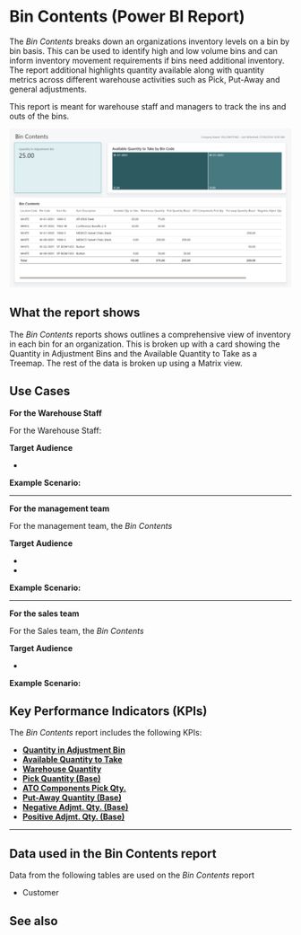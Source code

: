 # Bin Contents (Power BI Report)

The _Bin Contents_ breaks down an organizations inventory levels on a bin by bin basis. This can be used to identify high and low volume bins and can inform inventory movement requirements if bins need additional inventory. The report additional highlights quantity available along with quantity metrics across different warehouse activities such as Pick, Put-Away and general adjustments.

This report is meant for warehouse staff and managers to track the ins and outs of the bins.

![Bin Contents](/business-central/media/inventory/bin-contents.png "Bin Contents - Screenshot")

## What the report shows

The *Bin Contents* reports shows outlines a comprehensive view of inventory in each bin for an organization. This is broken up with a card showing the Quantity in Adjustment Bins and the Available Quantity to Take as a Treemap. The rest of the data is broken up using a Matrix view.

## Use Cases

**For the Warehouse Staff**

For the Warehouse Staff:

**Target Audience**

- 

**Example Scenario:** 

---

**For the management team**

For the management team, the *Bin Contents*

**Target Audience**

- 
- 

**Example Scenario:** 

---

**For the sales team**

For the Sales team, the *Bin Contents*  

**Target Audience**

- 

**Example Scenario:** 

## Key Performance Indicators (KPIs)

The _Bin Contents_ report includes the following KPIs:

- [**Quantity in Adjustment Bin**](#TODO)
- [**Available Quantity to Take**](#TODO)
- [**Warehouse Quantity**](#TODO)
- [**Pick Quantity (Base)**](#TODO)
- [**ATO Components Pick Qty.**](#TODO)
- [**Put-Away Quantity (Base)**](#TODO)
- [**Negative Adjmt. Qty. (Base)**](#TODO)
- [**Positive Adjmt. Qty. (Base)**](#TODO)



---
## Data used in the Bin Contents report

Data from the following tables are used on the *Bin Contents* report
- Customer


## See also